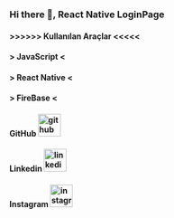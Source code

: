 ### Hi there 👋, React Native LoginPage


#### >>>>>>  Kullanılan Araçlar <<<<< ####
#### > JavaScript < ####
#### > React Native < ####
#### > FireBase <  #### 



 #### GitHub   [<img src='https://cdn.jsdelivr.net/npm/simple-icons@3.0.1/icons/github.svg' alt='github'  height='40'>](https://github.com/https://github.com/kivanctr51)  

#### Linkedin   [<img src='https://cdn.jsdelivr.net/npm/simple-icons@3.0.1/icons/linkedin.svg' alt='linkedin' height='40'>](https://www.linkedin.com/in/https://www.linkedin.com/in/fikret-g%C4%B1vanc-203666241//) 

#### Instagram   [<img src='https://cdn.jsdelivr.net/npm/simple-icons@3.0.1/icons/instagram.svg' alt='instagram' height='40'>](https://www.instagram.com/https://www.instagram.com/fikretkivancx//)  

